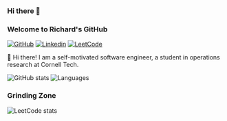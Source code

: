 ### Hi there 👋

<!--
**YueqianMa/yueqianMa** is a ✨ _special_ ✨ repository because its `README.md` (this file) appears on your GitHub profile.

Here are some ideas to get you started:

- 🔭 I’m currently working on ...
- 🌱 I’m currently learning ...
- 👯 I’m looking to collaborate on ...
- 🤔 I’m looking for help with ...
- 💬 Ask me about ...
- 📫 How to reach me: ...
- 😄 Pronouns: ...
- ⚡ Fun fact: ...
-->


### Welcome to Richard's GitHub

[![GitHub](https://img.shields.io/badge/-GitHub-2F2F2F?style=flat&logo=github&logoColor=white&link=https://www.github.com/yueqianma)](https://www.github.com/yueqianma)
[![Linkedin](https://img.shields.io/badge/-LinkedIn-306EA8?style=flat&logo=Linkedin&logoColor=white&link=https://www.linkedin.com/in/yueqian-ma/)](https://www.linkedin.com/in/yueqian-ma/) 
[![LeetCode](https://img.shields.io/badge/-LeetCode-5CB85C?style=flat&logo=leetcode&logoColor=white)](https://leetcode.com/iPhone15/)



🔭 Hi there! I am a self-motivated software engineer, a student in operations research at Cornell Tech.

![GitHub stats](https://github-readme-stats.vercel.app/api?username=yueqianma&show_icons=true&count_private=true&theme=algolia&custom_title=GitHub%20Stats&include_all_commits=true&hide=issues&hide_title=true&card_width=400)
![Languages](https://github-readme-stats.vercel.app/api/top-langs/?username=yueqianma&layout=compact&hide=jupyter%20notebook&theme=algolia&custom_title=Top%20Languages&langs_count=4)

### Grinding Zone

![LeetCode stats](https://leetcard.jacoblin.cool/iPhone15?theme=dark&ext=contest)

